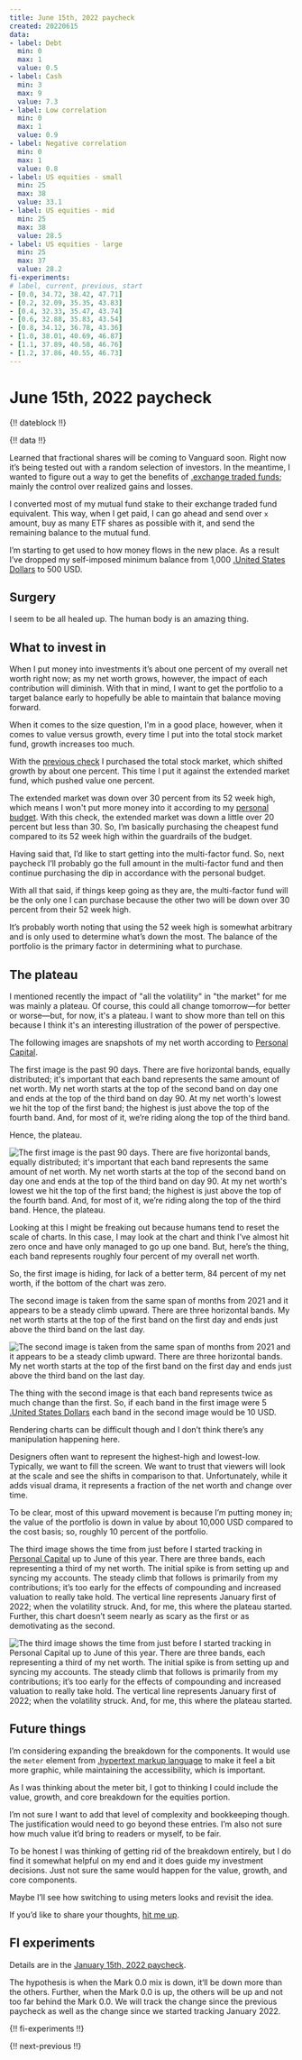 ```yaml
---
title: June 15th, 2022 paycheck
created: 20220615
data:
- label: Debt
  min: 0
  max: 1
  value: 0.5
- label: Cash
  min: 3
  max: 9
  value: 7.3
- label: Low correlation
  min: 0
  max: 1
  value: 0.9
- label: Negative correlation
  min: 0
  max: 1
  value: 0.8
- label: US equities - small
  min: 25
  max: 38
  value: 33.1
- label: US equities - mid
  min: 25
  max: 38
  value: 28.5
- label: US equities - large
  min: 25
  max: 37
  value: 28.2
fi-experiments:
# label, current, previous, start
- [0.0, 34.72, 38.42, 47.71]
- [0.2, 32.09, 35.35, 43.83]
- [0.4, 32.33, 35.47, 43.74]
- [0.6, 32.88, 35.83, 43.54]
- [0.8, 34.12, 36.78, 43.36]
- [1.0, 38.01, 40.69, 46.87]
- [1.1, 37.89, 40.58, 46.76]
- [1.2, 37.86, 40.55, 46.73]
---
```


# June 15th, 2022 paycheck

{!! dateblock !!}

{!! data !!}

Learned that fractional shares will be coming to Vanguard soon. Right now it’s being tested out with a random selection of investors. In the meantime, I wanted to figure out a way to get the benefits of [.exchange traded funds](ETFs); mainly the control over realized gains and losses.

I converted most of my mutual fund stake to their exchange traded fund equivalent. This way, when I get paid, I can go ahead and send over `x` amount, buy as many ETF shares as possible with it, and send the remaining balance to the mutual fund.

I’m starting to get used to how money flows in the new place. As a result I’ve dropped my self-imposed minimum balance from 1,000 [.United States Dollars](USD) to 500 USD.

## Surgery

I seem to be all healed up. The human body is an amazing thing.

## What to invest in

When I put money into investments it’s about one percent of my overall net worth right now; as my net worth grows, however, the impact of each contribution will diminish. With that in mind, I want to get the portfolio to a target balance early to hopefully be able to maintain that balance moving forward.

When it comes to the size question, I'm in a good place, however, when it comes to value versus growth, every time I put into the total stock market fund, growth increases too much.

With the [previous check](/experiences/finances/paycheck-to-paycheck/20220601/) I purchased the total stock market, which shifted growth by about one percent. This time I put it against the extended market fund, which pushed value one percent.

The extended market was down over 30 percent from its 52 week high, which means I won't put more money into it according to my [personal budget](/experiences/finances/personal-budget/#spending-savings). With this check, the extended market was down a little over 20 percent but less than 30. So, I’m basically purchasing the cheapest fund compared to its 52 week high within the guardrails of the budget.

Having said that, I’d like to start getting into the multi-factor fund. So, next paycheck I’ll probably go the full amount in the multi-factor fund and then continue purchasing the dip in accordance with the personal budget. 

With all that said, if things keep going as they are, the multi-factor fund will be the only one I can purchase because the other two will be down over 30 percent from their 52 week high.

It’s probably worth noting that using the 52 week high is somewhat arbitrary and is only used to determine what’s down the most. The balance of the portfolio is the primary factor in determining what to purchase.

## The plateau

I mentioned recently the impact of "all the volatility" in "the market" for me was mainly a plateau. Of course, this could all change tomorrow—for better or worse—but, for now, it's a plateau. I want to show more than tell on this because I think it's an interesting illustration of the power of perspective.

The following images are snapshots of my net worth according to [Personal Capital](https://www.personalcapital.com). 

The first image is the past 90 days. There are five horizontal bands, equally distributed; it's important that each band represents the same amount of net worth. My net worth starts at the top of the second band on day one and ends at the top of the third band on day 90. At my net worth's lowest we hit the top of the first band; the highest is just above the top of the fourth band. And, for most of it, we’re riding along the top of the third band. 

Hence, the plateau.

![The first image is the past 90 days. There are five horizontal bands, equally distributed; it's important that each band represents the same amount of net worth. My net worth starts at the top of the second band on day one and ends at the top of the third band on day 90. At my net worth's lowest we hit the top of the first band; the highest is just above the top of the fourth band. And, for most of it, we’re riding along the top of the third band. Hence, the plateau.](/media/paycheck-to-paycheck/net-worth-202203-202206.png)

Looking at this I might be freaking out because humans tend to reset the scale of charts. In this case, I may look at the chart and think I’ve almost hit zero once and have only managed to go up one band. But, here’s the thing, each band represents roughly four percent of my overall net worth.

So, the first image is hiding, for lack of a better term, 84 percent of my net worth, if the bottom of the chart was zero.

The second image is taken from the same span of months from 2021 and it appears to be a steady climb upward. There are three horizontal bands. My net worth starts at the top of the first band on the first day and ends just above the third band on the last day.

![The second image is taken from the same span of months from 2021 and it appears to be a steady climb upward. There are three horizontal bands. My net worth starts at the top of the first band on the first day and ends just above the third band on the last day.](/media/paycheck-to-paycheck/net-worth-202103-202106.png)

The thing with the second image is that each band represents twice as much change than the first. So, if each band in the first image were 5 [.United States Dollars](USD) each band in the second image would be 10 USD.

Rendering charts can be difficult though and I don’t think there’s any manipulation happening here.

Designers often want to represent the highest-high and lowest-low. Typically, we want to fill the screen. We want to trust that viewers will look at the scale and see the shifts in comparison to that. Unfortunately, while it adds visual drama, it represents a fraction of the net worth and change over time.

To be clear, most of this upward movement is because I’m putting money in; the value of the portfolio is down in value by about 10,000 USD compared to the cost basis; so, roughly 10 percent of the portfolio.

The third image shows the time from just before I started tracking in [Personal Capital](https://www.personalcapital.com) up to June of this year. There are three bands, each representing a third of my net worth. The initial spike is from setting up and syncing my accounts. The steady climb that follows is primarily from my contributions; it’s too early for the effects of compounding and increased valuation to really take hold. The vertical line represents January first of 2022; when the volatility struck. And, for me, this where the plateau started. Further, this chart doesn’t seem nearly as scary as the first or as demotivating as the second.

![The third image shows the time from just before I started tracking in Personal Capital up to June of this year. There are three bands, each representing a third of my net worth. The initial spike is from setting up and syncing my accounts. The steady climb that follows is primarily from my contributions; it’s too early for the effects of compounding and increased valuation to really take hold. The vertical line represents January first of 2022; when the volatility struck. And, for me, this where the plateau started.](/media/paycheck-to-paycheck/net-worth-202101-202206.png)

## Future things

I’m considering expanding the breakdown for the components. It would use the `meter` element from [.hypertext markup language](HTML) to make it feel a bit more graphic, while maintaining the accessibility, which is important.

As I was thinking about the meter bit, I got to thinking I could include the value, growth, and core breakdown for the equities portion.

I’m not sure I want to add that level of complexity and bookkeeping though. The justification would need to go beyond these entries. I’m also not sure how much value it’d bring to readers or myself, to be fair.

To be honest I was thinking of getting rid of the breakdown entirely, but I do find it somewhat helpful on my end and it does guide my investment decisions. Just not sure the same would happen for the value, growth, and core components.

Maybe I’ll see how switching to using meters looks and revisit the idea.

If you’d like to share your thoughts, [hit me up](/support/).

## FI experiments 

Details are in the [January 15th, 2022 paycheck](https://joshbruce.com/finances/building-wealth-paycheck-to-paycheck/20220115/#fi-experiments).

The hypothesis is when the Mark 0.0 mix is down, it‘ll be down more than the others. Further, when the Mark 0.0 is up, the others will be up and not too far behind the Mark 0.0. We will track the change since the previous paycheck as well as the change since we started tracking January 2022.

{!! fi-experiments !!}

{!! next-previous !!}
